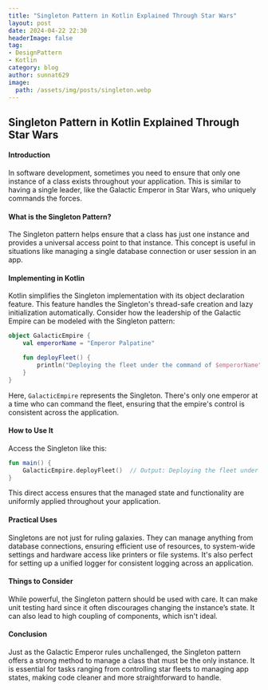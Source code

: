 ```yaml
---
title: "Singleton Pattern in Kotlin Explained Through Star Wars"
layout: post
date: 2024-04-22 22:30
headerImage: false
tag:
- DesignPattern
- Kotlin
category: blog
author: sunnat629
image:
  path: /assets/img/posts/singleton.webp
---
```


## Singleton Pattern in Kotlin Explained Through Star Wars

#### Introduction

In software development, sometimes you need to ensure that only one instance of a class exists throughout your application. This is similar to having a single leader, like the Galactic Emperor in Star Wars, who uniquely commands the forces.

#### What is the Singleton Pattern?

The Singleton pattern helps ensure that a class has just one instance and provides a universal access point to that instance. This concept is useful in situations like managing a single database connection or user session in an app.

#### Implementing in Kotlin

Kotlin simplifies the Singleton implementation with its object declaration feature. This feature handles the Singleton's thread-safe creation and lazy initialization automatically. Consider how the leadership of the Galactic Empire can be modeled with the Singleton pattern:

```kotlin
object GalacticEmpire {
    val emperorName = "Emperor Palpatine"

    fun deployFleet() {
        println("Deploying the fleet under the command of $emperorName")
    }
}
```

Here, `GalacticEmpire` represents the Singleton. There's only one emperor at a time who can command the fleet, ensuring that the empire's control is consistent across the application.

#### How to Use It

Access the Singleton like this:

```kotlin
fun main() {
    GalacticEmpire.deployFleet()  // Output: Deploying the fleet under the command of Emperor Palpatine
}
```

This direct access ensures that the managed state and functionality are uniformly applied throughout your application.

#### Practical Uses

Singletons are not just for ruling galaxies. They can manage anything from database connections, ensuring efficient use of resources, to system-wide settings and hardware access like printers or file systems. It's also perfect for setting up a unified logger for consistent logging across an application.

#### Things to Consider

While powerful, the Singleton pattern should be used with care. It can make unit testing hard since it often discourages changing the instance’s state. It can also lead to high coupling of components, which isn't ideal.

#### Conclusion

Just as the Galactic Emperor rules unchallenged, the Singleton pattern offers a strong method to manage a class that must be the only instance. It is essential for tasks ranging from controlling star fleets to managing app states, making code cleaner and more straightforward to handle.